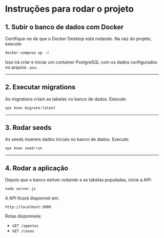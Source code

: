 # Instruções para rodar o projeto

## 1. Subir o banco de dados com Docker
Certifique-se de que o Docker Desktop está rodando.
Na raiz do projeto, execute:
```bash
docker-compose up -d
```
Isso irá criar e iniciar um container PostgreSQL com os dados configurados no arquivo `.env`.

---

## 2. Executar migrations
As migrations criam as tabelas no banco de dados.
Execute:
```bash
npx knex migrate:latest
```

---

## 3. Rodar seeds
As seeds inserem dados iniciais no banco de dados.
Execute:
```bash
npx knex seed:run
```

---

## 4. Rodar a aplicação
Depois que o banco estiver rodando e as tabelas populadas, inicie a API:
```bash
node server.js
```

A API ficará disponível em:
```
http://localhost:3000
```

Rotas disponíveis:
- `GET /agentes`
- `GET /casos`
